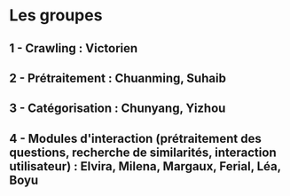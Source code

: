 # Les groupes

## 1 - Crawling : Victorien
## 2 - Prétraitement : Chuanming, Suhaib
## 3 - Catégorisation : Chunyang, Yizhou
## 4 - Modules d'interaction (prétraitement des questions, recherche de similarités, interaction utilisateur) : Elvira, Milena, Margaux, Ferial, Léa, Boyu
